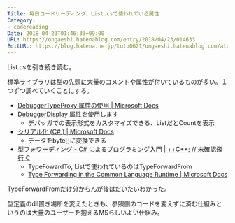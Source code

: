 ```yaml
---
Title: 毎日コードリーディング、List.csで使われている属性
Category:
- codereading
Date: 2018-04-23T01:46:33+09:00
URL: https://ongaeshi.hatenablog.com/entry/2018/04/23/014633
EditURL: https://blog.hatena.ne.jp/tuto0621/ongaeshi.hatenablog.com/atom/entry/17391345971637538311
---
```


List.csを引き続き読む。

標準ライブラリは型の先頭に大量のコメントや属性が付いているものが多い。１つずつ調べていくことにする。

- [DebuggerTypeProxy 属性の使用 | Microsoft Docs](https://docs.microsoft.com/ja-jp/visualstudio/debugger/using-debuggertypeproxy-attribute)
- [DebuggerDisplay 属性を使用します](https://msdn.microsoft.com/ja-jp/library/x810d419.aspx)
  - デバッガでの表示形式をカスタマイズできる、ListだとCountを表示
- [シリアル化 (C# ) | Microsoft Docs](https://docs.microsoft.com/ja-jp/dotnet/csharp/programming-guide/concepts/serialization/)
  - データをbyte[]に変換できる
- [型フォワーディング - C# によるプログラミング入門 | ++C++; // 未確認飛行 C](http://ufcpp.net/study/csharp/package/typeforwarding/#TypeForwardedTo)
  - TypeFowardTo, Listで使われているのはTypeForwardFrom
  - [Type Forwarding in the Common Language Runtime | Microsoft Docs](https://docs.microsoft.com/en-us/dotnet/framework/app-domains/type-forwarding-in-the-common-language-runtime)

TypeForwardFromだけ分からんが後はだいたいわかった。

型定義のdll置き場所を変えたときも、参照側のコードを変えずに済む仕組みというのは大量のユーザーを抱えるMSらしいよい仕組み。

